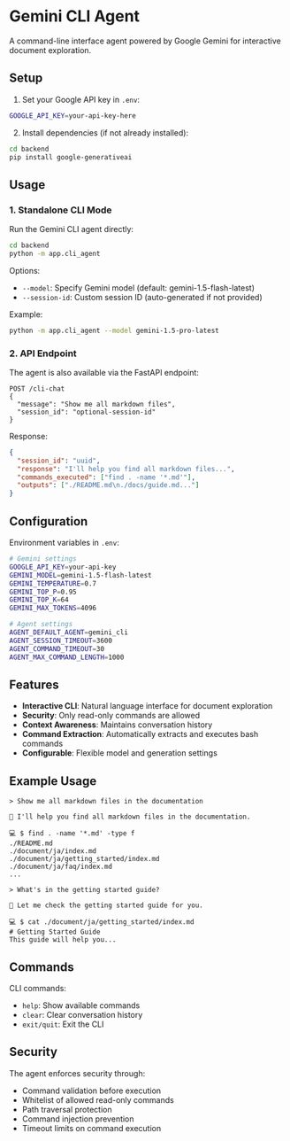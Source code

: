 # Gemini CLI Agent

A command-line interface agent powered by Google Gemini for interactive document exploration.

## Setup

1. Set your Google API key in `.env`:
```bash
GOOGLE_API_KEY=your-api-key-here
```

2. Install dependencies (if not already installed):
```bash
cd backend
pip install google-generativeai
```

## Usage

### 1. Standalone CLI Mode

Run the Gemini CLI agent directly:

```bash
cd backend
python -m app.cli_agent
```

Options:
- `--model`: Specify Gemini model (default: gemini-1.5-flash-latest)
- `--session-id`: Custom session ID (auto-generated if not provided)

Example:
```bash
python -m app.cli_agent --model gemini-1.5-pro-latest
```

### 2. API Endpoint

The agent is also available via the FastAPI endpoint:

```
POST /cli-chat
{
  "message": "Show me all markdown files",
  "session_id": "optional-session-id"
}
```

Response:
```json
{
  "session_id": "uuid",
  "response": "I'll help you find all markdown files...",
  "commands_executed": ["find . -name '*.md'"],
  "outputs": ["./README.md\n./docs/guide.md..."]
}
```

## Configuration

Environment variables in `.env`:

```bash
# Gemini settings
GOOGLE_API_KEY=your-api-key
GEMINI_MODEL=gemini-1.5-flash-latest
GEMINI_TEMPERATURE=0.7
GEMINI_TOP_P=0.95
GEMINI_TOP_K=64
GEMINI_MAX_TOKENS=4096

# Agent settings
AGENT_DEFAULT_AGENT=gemini_cli
AGENT_SESSION_TIMEOUT=3600
AGENT_COMMAND_TIMEOUT=30
AGENT_MAX_COMMAND_LENGTH=1000
```

## Features

- **Interactive CLI**: Natural language interface for document exploration
- **Security**: Only read-only commands are allowed
- **Context Awareness**: Maintains conversation history
- **Command Extraction**: Automatically extracts and executes bash commands
- **Configurable**: Flexible model and generation settings

## Example Usage

```
> Show me all markdown files in the documentation

🤖 I'll help you find all markdown files in the documentation.

💻 $ find . -name '*.md' -type f
./README.md
./document/ja/index.md
./document/ja/getting_started/index.md
./document/ja/faq/index.md
...

> What's in the getting started guide?

🤖 Let me check the getting started guide for you.

💻 $ cat ./document/ja/getting_started/index.md
# Getting Started Guide
This guide will help you...
```

## Commands

CLI commands:
- `help`: Show available commands
- `clear`: Clear conversation history
- `exit/quit`: Exit the CLI

## Security

The agent enforces security through:
- Command validation before execution
- Whitelist of allowed read-only commands
- Path traversal protection
- Command injection prevention
- Timeout limits on command execution